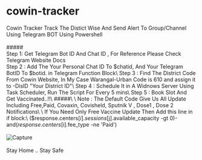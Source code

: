 # cowin-tracker
Cowin Tracker Track The Distict Wise And Send Alert To Group/Channel Using Telegram BOT Using Powershell\
\
#####\
Step 1: Get Telegram Bot ID And Chat ID , For Reference Please Check Telegram Website Docs \
Step 2 : Add The Your Personal Chat ID To $chatid, And Your Telegram BotID To $botid. in Telegram Function Block\
Step 3 : Find The District Code From Cowin Website, In My Case Warangal-Urban Code is 610 and assign it to -DisID "Your District ID"\
Step 4 : Schedule It in A Widnows Server Using Task Scheduler, Run The Script For Every 5 mins\
Step 5 : Book Slot And Get Vaccinated..!!\
#####\
\
Note : The Default Code Give Us All Update Including Free,Paid, Covaxin, Covisheld, Sputnik V , Dose1 , Dose 2 Notifications\
\
If You Need Only Free Vaccine Update Then Add this line in if block:\
($response.centers[$i].sessions[$j].available_capacity -gt 0)-and($response.centers[$i].fee_type -ne 'Paid')\
\
![Capture](https://user-images.githubusercontent.com/24708206/121633390-57b52700-caa0-11eb-8a37-5f110977a07a.JPG)\
\
Stay Home .. Stay Safe

